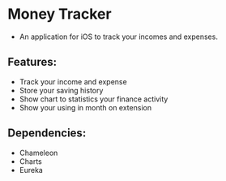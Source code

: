 # Money Tracker #

* An application for iOS to track your incomes and expenses.

## Features:
* Track your income and expense
* Store your saving history
* Show chart to statistics your finance activity
* Show your using in month on extension

## Dependencies:
* Chameleon
* Charts
* Eureka
